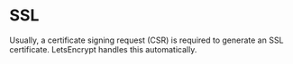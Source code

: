 # SSL

Usually, a certificate signing request (CSR) is required to generate an SSL certificate. LetsEncrypt handles this automatically.
